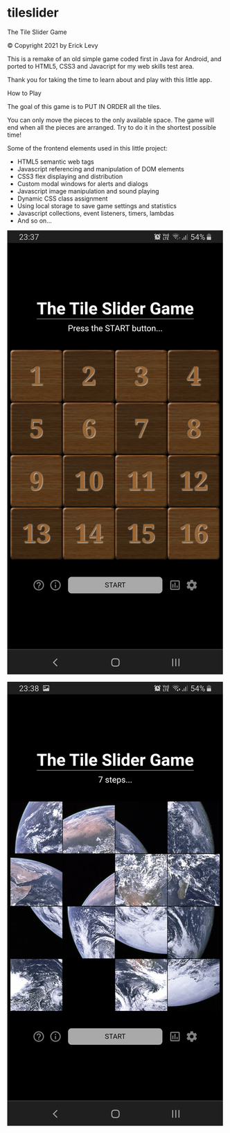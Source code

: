 # tileslider

The Tile Slider Game

© Copyright 2021 by Erick Levy

This is a remake of an old simple game coded first in Java for Android, and ported to HTML5, CSS3 and Javacript for my web skills test area.

Thank you for taking the time to learn about and play with this little app.

How to Play

The goal of this game is to PUT IN ORDER all the tiles.

You can only move the pieces to the only available space.
The game will end when all the pieces are arranged.
Try to do it in the shortest possible time!

Some of the frontend elements used in this little project:
* HTML5 semantic web tags
* Javascript referencing and manipulation of DOM elements
* CSS3 flex displaying and distribution
* Custom modal windows for alerts and dialogs
* Javascript image manipulation and sound playing
* Dynamic CSS class assignment
* Using local storage to save game settings and statistics
* Javascript collections, event listeners, timers, lambdas
* And so on...

![Screenshot 1](Screenshot_1.jpg)

![Screenshot 2](Screenshot_2.jpg)
